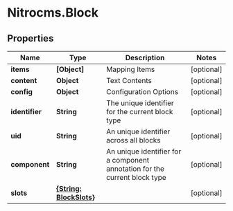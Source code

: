 # Nitrocms.Block

## Properties

Name | Type | Description | Notes
------------ | ------------- | ------------- | -------------
**items** | **[Object]** | Mapping Items | [optional] 
**content** | **Object** | Text Contents | [optional] 
**config** | **Object** | Configuration Options | [optional] 
**identifier** | **String** | The unique identifier for the current block type | [optional] 
**uid** | **String** | An unique identifier across all blocks | [optional] 
**component** | **String** | An unique identifier for a component annotation for the current block type | [optional] 
**slots** | [**{String: BlockSlots}**](BlockSlots.md) |  | [optional] 



